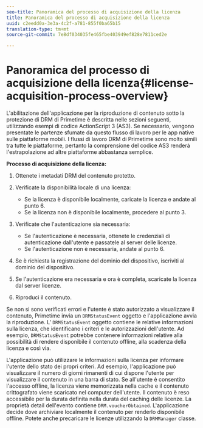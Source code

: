 ```yaml
---
seo-title: Panoramica del processo di acquisizione della licenza
title: Panoramica del processo di acquisizione della licenza
uuid: c2eedd0a-3e3a-4c2f-a781-855f0ba65b15
translation-type: tm+mt
source-git-commit: 7e8df034035fe465fbe403949ef828e7811ced2e

---
```



# Panoramica del processo di acquisizione della licenza{#license-acquisition-process-overview}

L&#39;abilitazione dell&#39;applicazione per la riproduzione di contenuto sotto la protezione di DRM di Primetime è descritta nelle sezioni seguenti, utilizzando esempi di codice ActionScript 3 (AS3). Se necessario, vengono presentate le partenze sfumate da questo flusso di lavoro per le app native sulle piattaforme mobili. I flussi di lavoro DRM di Primetime sono molto simili tra tutte le piattaforme, pertanto la comprensione del codice AS3 renderà l&#39;estrapolazione ad altre piattaforme abbastanza semplice.

**Processo di acquisizione della licenza:**

1. Ottenete i metadati DRM del contenuto protetto.
1. Verificate la disponibilità locale di una licenza:

   * Se la licenza è disponibile localmente, caricate la licenza e andate al punto 6.
   * Se la licenza non è disponibile localmente, procedere al punto 3.

1. Verificate che l&#39;autenticazione sia necessaria:

   * Se l&#39;autenticazione è necessaria, ottenete le credenziali di autenticazione dall&#39;utente e passatele al server delle licenze.
   * Se l&#39;autenticazione non è necessaria, andate al punto 6.

1. Se è richiesta la registrazione del dominio del dispositivo, iscriviti al dominio del dispositivo.
1. Se l&#39;autenticazione era necessaria e ora è completa, scaricate la licenza dal server licenze.
1. Riproduci il contenuto.

Se non si sono verificati errori e l&#39;utente è stato autorizzato a visualizzare il contenuto, Primetime invia un `DRMStatusEvent` oggetto e l&#39;applicazione avvia la riproduzione. L&#39; `DRMStatusEvent` oggetto contiene le relative informazioni sulla licenza, che identificano i criteri e le autorizzazioni dell&#39;utente. Ad esempio, `DRMStatusEvent` potrebbe contenere informazioni relative alla possibilità di rendere disponibile il contenuto offline, alla scadenza della licenza e così via.

L&#39;applicazione può utilizzare le informazioni sulla licenza per informare l&#39;utente dello stato dei propri criteri. Ad esempio, l&#39;applicazione può visualizzare il numero di giorni rimanenti di cui dispone l&#39;utente per visualizzare il contenuto in una barra di stato. Se all&#39;utente è consentito l&#39;accesso offline, la licenza viene memorizzata nella cache e il contenuto crittografato viene scaricato nel computer dell&#39;utente. Il contenuto è reso accessibile per la durata definita nella durata del caching delle licenze. La proprietà detail dell&#39;evento contiene `DRM.voucherObtained`. L&#39;applicazione decide dove archiviare localmente il contenuto per renderlo disponibile offline. Potete anche precaricare le licenze utilizzando la `DRMManager` classe.
